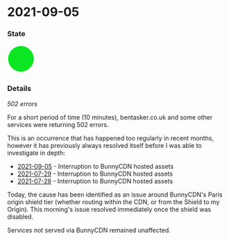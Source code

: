 2021-09-05
===========

### State

![Resolved](../../imgs/green.png)

### Details
*502 errors*

For a short period of time (10 minutes), bentasker.co.uk and some other services were returning 502 errors.

This is an occurrence that has happened too regularly in recent months, however it has previously always resolved itself before I was able to investigate in depth:

* [2021-09-05](incidents/2021/20210905.txt.md) - Interruption to BunnyCDN hosted assets
* [2021-07-29](incidents/2021/20210729.txt.md) - Interruption to BunnyCDN hosted assets
* [2021-07-28](incidents/2021/20210728.txt.md) - Interruption to BunnyCDN hosted assets

Today, the cause has been identified as an issue around BunnyCDN's Paris origin shield tier (whether routing within the CDN, or from the Shield to my Origin). This morning's issue resolved immediately once the shield was disabled.

Services not served via BunnyCDN remained unaffected.


